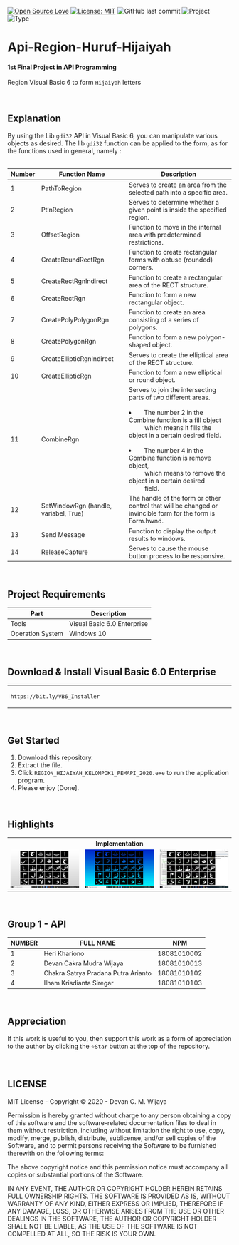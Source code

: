 [![Open Source Love](https://badges.frapsoft.com/os/v1/open-source.svg?style=flat)](https://github.com/ellerbrock/open-source-badges/)
[![License: MIT](https://img.shields.io/badge/License-MIT-blue.svg?logo=github&color=%23F7DF1E)](https://opensource.org/licenses/MIT)
![GitHub last commit](https://img.shields.io/github/last-commit/cakraawijaya/Api-Region-Huruf-Hijaiyah?logo=Codeforces&logoColor=white&color=%23F7DF1E)
![Project](https://img.shields.io/badge/Project-Desktop-light.svg?style=flat&logo=dotnet&logoColor=white&color=%23F7DF1E)
![Type](https://img.shields.io/badge/Type-Campus%20Assignment-light.svg?style=flat&logo=gitbook&logoColor=white&color=%23F7DF1E)

# Api-Region-Huruf-Hijaiyah
<strong>1st Final Project in API Programming</strong><br><br> 
Region Visual Basic 6 to form ``` Hijaiyah ``` letters

<br>

## Explanation
By using the Lib ``` gdi32 ``` API in Visual Basic 6, you can manipulate various objects as desired. The lib ``` gdi32 ``` function can be applied to the form, as for the functions used in general, namely :<br><br>

| Number | Function Name | Description |
| --- | --- | --- |
| 1 | PathToRegion | Serves to create an area from the selected path into a specific area. |
| 2 | PtlnRegion | Serves to determine whether a given point is inside the specified region. |
| 3 | OffsetRegion | Function to move in the internal area with predetermined restrictions. |
| 4 | CreateRoundRectRgn | Function to create rectangular forms with obtuse (rounded) corners. |
| 5 | CreateRectRgnIndirect | Function to create a rectangular area of the RECT structure. |
| 6 | CreateRectRgn | Function to form a new rectangular object. |
| 7 | CreatePolyPolygonRgn | Function to create an area consisting of a series of polygons. |
| 8 | CreatePolygonRgn | Function to form a new polygon-shaped object. |
| 9 | CreateEllipticRgnIndirect | Serves to create the elliptical area of the RECT structure. |
| 10 | CreateEllipticRgn | Function to form a new elliptical or round object. |
| 11 | CombineRgn | Serves to join the intersecting parts of two different areas.<br><br><li>&emsp;The number 2 in the Combine function is a fill object<br>&emsp;&emsp;&nbsp;&nbsp;which means it fills the object in a certain desired field.</li><br><li>&emsp;The number 4 in the Combine function is remove object,<br>&emsp;&emsp;&nbsp;&nbsp;which means to remove the object in a certain desired<br>&emsp;&emsp;&nbsp;&nbsp;field.</li> |
| 12 | SetWindowRgn (handle, variabel, True) | The handle of the form or other control that will be changed or invincible form for the form is Form.hwnd. |
| 13 | Send Message | Function to display the output results to windows. |
| 14 | ReleaseCapture | Serves to cause the mouse button process to be responsive. |

<br>

## Project Requirements
| Part | Description |
| --- | --- |
| Tools | Visual Basic 6.0 Enterprise |
| Operation System | Windows 10 |

<br>

## Download & Install Visual Basic 6.0 Enterprise
<table><tr><td width="840">
  
```
https://bit.ly/VB6_Installer
```

</td></tr></table>

<br>

## Get Started
1. Download this repository.<br>
2. Extract the file.<br>
3. Click ``` REGION_HIJAIYAH_KELOMPOK1_PEMAPI_2020.exe ``` to run the application program.<br>
4. Please enjoy [Done].

<br>

## Highlights
<table>
<tr>
<th colspan="3">Implementation</th>
</tr>
<tr>
<td width="280"><img src="Documentation/Implementation-1.jpg" alt="implementation-1"></td>
<td width="280"><img src="Documentation/Implementation-2.jpg" alt="implementation-2"></td>
<td width="280"><img src="Documentation/Implementation-3.jpg" alt="implementation-3"></td>
</tr>
</table>

<br>

## Group 1 - API
| NUMBER | FULL NAME | NPM |
| --- | --- | --- |
| 1 | Heri Khariono | 18081010002 |
| 2 | Devan Cakra Mudra Wijaya | 18081010013 |
| 3 | Chakra Satrya Pradana Putra Arianto | 18081010102 |
| 4 | Ilham Krisdianta Siregar | 18081010103 |

<br>

## Appreciation
If this work is useful to you, then support this work as a form of appreciation to the author by clicking the ``` ⭐Star ``` button at the top of the repository.

<br>

## LICENSE
MIT License - Copyright © 2020 - Devan C. M. Wijaya

Permission is hereby granted without charge to any person obtaining a copy of this software and the software-related documentation files to deal in them without restriction, including without limitation the right to use, copy, modify, merge, publish, distribute, sublicense, and/or sell copies of the Software, and to permit persons receiving the Software to be furnished therewith on the following terms:

The above copyright notice and this permission notice must accompany all copies or substantial portions of the Software.

IN ANY EVENT, THE AUTHOR OR COPYRIGHT HOLDER HEREIN RETAINS FULL OWNERSHIP RIGHTS. THE SOFTWARE IS PROVIDED AS IS, WITHOUT WARRANTY OF ANY KIND, EITHER EXPRESS OR IMPLIED, THEREFORE IF ANY DAMAGE, LOSS, OR OTHERWISE ARISES FROM THE USE OR OTHER DEALINGS IN THE SOFTWARE, THE AUTHOR OR COPYRIGHT HOLDER SHALL NOT BE LIABLE, AS THE USE OF THE SOFTWARE IS NOT COMPELLED AT ALL, SO THE RISK IS YOUR OWN.
